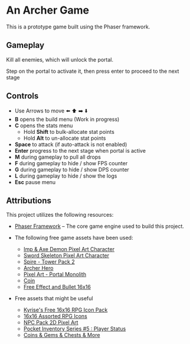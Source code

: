 # An Archer Game

This is a prototype game built using the Phaser framework.

## Gameplay

Kill all enemies, which will unlock the portal.

Step on the portal to activate it, then press enter to proceed to the next stage

## Controls

- Use Arrows to move ⬅️ ⬆️ ➡️ ⬇️
- **B** opens the build menu (Work in progress)
- **C** opens the stats menu
  - Hold **Shift** to bulk-allocate stat points
  - Hold **Alt** to un-allocate stat points
- **Space** to attack (if auto-attack is not enabled)
- **Enter** progress to the next stage when portal is active
- **M** during gameplay to pull all drops
- **F** during gameplay to hide / show FPS counter
- **G** during gameplay to hide / show DPS counter
- **L** during gameplay to hide / show the logs
- **Esc** pause menu

## Attributions

This project utilizes the following resources:

- [Phaser Framework](https://phaser.io/) – The core game engine used to build this project.
- The following free game assets have been used:
  - [Imp & Axe Demon Pixel Art Character](https://sanctumpixel.itch.io/imp-axe-demon-pixel-art-character)
  - [Sword Skeleton Pixel Art Character](https://sanctumpixel.itch.io/sword-skeleton-pixel-art-character)
  - [Spire - Tower Pack 2](https://foozlecc.itch.io/spire-tower-pack-2)
  - [Archer Hero](https://darkpixel-kronovi.itch.io/archer-hero)
  - [Pixel Art - Portal Monolith](https://arijkx.itch.io/pixel-art-portal-monolith)
  - [Coin](https://merlym.itch.io/coin)
  - [Free Effect and Bullet 16x16](https://bdragon1727.itch.io/free-effect-and-bullet-16x16)

- Free assets that might be useful
  - [Kyrise's Free 16x16 RPG Icon Pack](https://kyrise.itch.io/kyrises-free-16x16-rpg-icon-pack)
  - [16x16 Assorted RPG Icons](https://merchant-shade.itch.io/16x16-mixed-rpg-icons)
  - [NPC Pack 2D Pixel Art](https://xzany.itch.io/npc-characters-2d-pixel-art)
  - [Pocket Inventory Series #5 : Player Status](https://humblepixel.itch.io/pocket-inventory-series-5-player-status)
  - [Coins & Gems & Chests & More](https://greatdocbrown.itch.io/coins-gems-etc)
